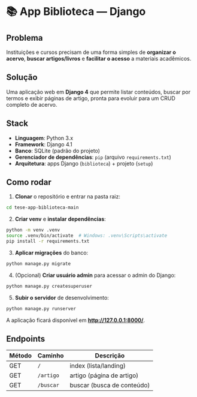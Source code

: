 # 📚 App Biblioteca — Django

## Problema
Instituições e cursos precisam de uma forma simples de **organizar o acervo**, **buscar artigos/livros** e **facilitar o acesso** a materiais acadêmicos.

## Solução
Uma aplicação web em **Django 4** que permite listar conteúdos, buscar por termos e exibir páginas de artigo, pronta para evoluir para um CRUD completo de acervo.

## Stack
- **Linguagem**: Python 3.x
- **Framework**: Django 4.1
- **Banco**: SQLite (padrão do projeto)
- **Gerenciador de dependências**: `pip` (arquivo `requirements.txt`)
- **Arquitetura**: apps Django (`biblioteca`) + projeto (`setup`)

## Como rodar
1) **Clonar** o repositório e entrar na pasta raiz:
```bash
cd tese-app-biblioteca-main
```
2) **Criar venv** e **instalar dependências**:
```bash
python -m venv .venv
source .venv/bin/activate  # Windows: .venv\Scripts\activate
pip install -r requirements.txt
```
3) **Aplicar migrações** do banco:
```bash
python manage.py migrate
```
4) (Opcional) **Criar usuário admin** para acessar o admin do Django:
```bash
python manage.py createsuperuser
```
5) **Subir o servidor** de desenvolvimento:
```bash
python manage.py runserver
```
A aplicação ficará disponível em **http://127.0.0.1:8000/**.

## Endpoints
| Método | Caminho   | Descrição                  |
| ------ | --------- | -------------------------- |
| GET    | `/`       | index (lista/landing)      |
| GET    | `/artigo` | artigo (página de artigo)  |
| GET    | `/buscar` | buscar (busca de conteúdo) |
